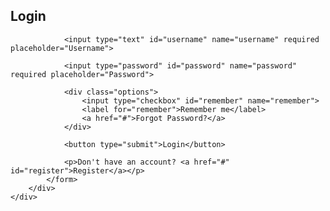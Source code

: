 <!DOCTYPE html>
<html lang="en">
<head>
    <meta charset="UTF-8">
    <meta name="viewport" content="width=device-width, initial-scale=1.0">
    <title>Login Page</title>
    <link rel="stylesheet" href="login.css">
</head>
<body>
    <div class="glass-container">
        <div class="login-box">
            <h2>Login</h2>
            <form action="#" method="POST">

                <input type="text" id="username" name="username" required placeholder="Username">
                
                <input type="password" id="password" name="password" required placeholder="Password">
                
                <div class="options">
                    <input type="checkbox" id="remember" name="remember">
                    <label for="remember">Remember me</label>
                    <a href="#">Forgot Password?</a>
                </div>
                
                <button type="submit">Login</button>

                <p>Don't have an account? <a href="#" id="register">Register</a></p>
            </form>
        </div>
    </div>
</body>
</html>
